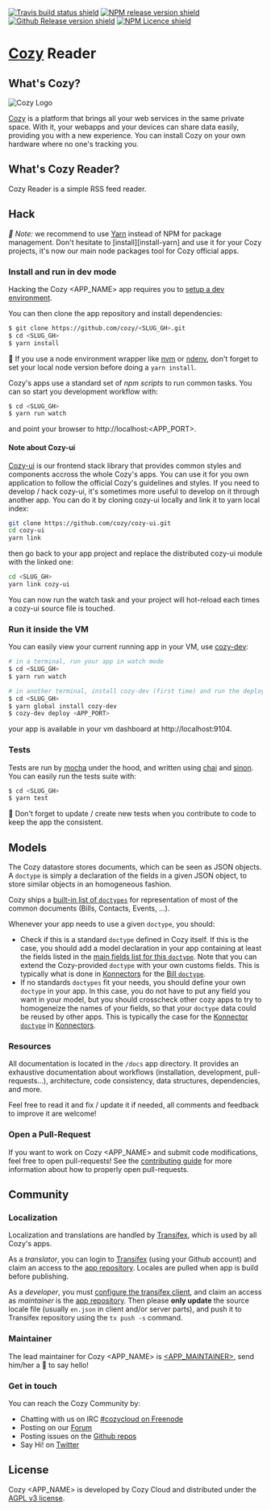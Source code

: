 [![Travis build status shield](https://img.shields.io/travis/cozy/<SLUG_GH>/master.svg)](https://travis-ci.org/cozy/<SLUG_GH>)
[![NPM release version shield](https://img.shields.io/npm/v/<SLUG_NPM>.svg)](https://www.npmjs.com/package/<SLUG_NPM>)
[![Github Release version shield](https://img.shields.io/github/tag/cozy/<SLUG_GH>.svg)](https://github.com/cozy/<SLUG_GH>/releases)
[![NPM Licence shield](https://img.shields.io/npm/l/<SLUG_NPM>.svg)](https://github.com/cozy/<SLUG_GH>/blob/master/LICENSE)


[Cozy] Reader
=======================


What's Cozy?
------------

![Cozy Logo](https://cdn.rawgit.com/cozy/cozy-guidelines/master/templates/cozy_logo_small.svg)

[Cozy] is a platform that brings all your web services in the same private space.  With it, your webapps and your devices can share data easily, providing you with a new experience. You can install Cozy on your own hardware where no one's tracking you.


What's Cozy Reader?
-----------------------

Cozy Reader is a simple RSS feed reader.


Hack
----

_:pushpin: Note:_ we recommend to use [Yarn] instead of NPM for package management. Don't hesitate to [install][install-yarn] and use it for your Cozy projects, it's now our main node packages tool for Cozy official apps.

### Install and run in dev mode

Hacking the Cozy <APP_NAME> app requires you to [setup a dev environment][setup].

You can then clone the app repository and install dependencies:

```sh
$ git clone https://github.com/cozy/<SLUG_GH>.git
$ cd <SLUG_GH>
$ yarn install
```

:pushpin: If you use a node environment wrapper like [nvm] or [ndenv], don't forget to set your local node version before doing a `yarn install`.

Cozy's apps use a standard set of _npm scripts_ to run common tasks. You can so start you development workflow with:

```sh
$ cd <SLUG_GH>
$ yarn run watch
```

and point your browser to http://localhost:<APP_PORT>.


#### Note about Cozy-ui

[Cozy-ui] is our frontend stack library that provides common styles and components accross the whole Cozy's apps. You can use it for you own application to follow the official Cozy's guidelines and styles. If you need to develop / hack cozy-ui, it's sometimes more useful to develop on it through another app. You can do it by cloning cozy-ui locally and link it to yarn local index:

```sh
git clone https://github.com/cozy/cozy-ui.git
cd cozy-ui
yarn link
```

then go back to your app project and replace the distributed cozy-ui module with the linked one:

```sh
cd <SLUG_GH>
yarn link cozy-ui
```

You can now run the watch task and your project will hot-reload each times a cozy-ui source file is touched.


### Run it inside the VM

You can easily view your current running app in your VM, use [cozy-dev]:

```sh
# in a terminal, run your app in watch mode
$ cd <SLUG_GH>
$ yarn run watch
```

```sh
# in another terminal, install cozy-dev (first time) and run the deploy
$ cd <SLUG_GH>
$ yarn global install cozy-dev
$ cozy-dev deploy <APP_PORT>
```

your app is available in your vm dashboard at http://localhost:9104.


### Tests

Tests are run by [mocha] under the hood, and written using [chai] and [sinon]. You can easily run the tests suite with:

```sh
$ cd <SLUG_GH>
$ yarn test
```

:pushpin: Don't forget to update / create new tests when you contribute to code to keep the app the consistent.


## Models

The Cozy datastore stores documents, which can be seen as JSON objects. A `doctype` is simply a declaration of the fields in a given JSON object, to store similar objects in an homogeneous fashion.

Cozy ships a [built-in list of `doctypes`][doctypes] for representation of most of the common documents (Bills, Contacts, Events, ...).

Whenever your app needs to use a given `doctype`, you should:

- Check if this is a standard `doctype` defined in Cozy itself. If this is the case, you should add a model declaration in your app containing at least the fields listed in the [main fields list for this `doctype`][doctypes]. Note that you can extend the Cozy-provided `doctype` with your own customs fields. This is typically what is done in [Konnectors] for the [Bill `doctype`][bill-doctype].
- If no standards `doctypes` fit your needs, you should define your own `doctype` in your app. In this case, you do not have to put any field you want in your model, but you should crosscheck other cozy apps to try to homogeneize the names of your fields, so that your `doctype` data could be reused by other apps. This is typically the case for the [Konnector `doctype`][konnector-doctype] in [Konnectors].


### Resources

All documentation is located in the `/docs` app directory. It provides an exhaustive documentation about workflows (installation, development, pull-requests…), architecture, code consistency, data structures, dependencies, and more.

Feel free to read it and fix / update it if needed, all comments and feedback to improve it are welcome!


### Open a Pull-Request

If you want to work on Cozy <APP_NAME> and submit code modifications, feel free to open pull-requests! See the [contributing guide][contribute] for more information about how to properly open pull-requests.


Community
---------

### Localization

Localization and translations are handled by [Transifex][tx], which is used by all Cozy's apps.

As a _translator_, you can login to [Transifex][tx-signin] (using your Github account) and claim an access to the [app repository][tx-app]. Locales are pulled when app is build before publishing.

As a _developer_, you must [configure the transifex client][tx-client], and claim an access as _maintainer_ is the [app repository][tx-app]. Then please **only update** the source locale file (usually `en.json` in client and/or server parts), and push it to Transifex repository using the `tx push -s` command.


### Maintainer

The lead maintainer for Cozy <APP_NAME> is [<APP_MAINTAINER>](https://github.com/<APP_MAINTAINER>), send him/her a :beers: to say hello!


### Get in touch

You can reach the Cozy Community by:

- Chatting with us on IRC [#cozycloud on Freenode][freenode]
- Posting on our [Forum][forum]
- Posting issues on the [Github repos][github]
- Say Hi! on [Twitter][twitter]


License
-------

Cozy <APP_NAME> is developed by Cozy Cloud and distributed under the [AGPL v3 license][agpl-3.0].



[cozy]: https://cozy.io "Cozy Cloud"
[setup]: https://dev.cozy.io/#set-up-the-development-environment "Cozy dev docs: Set up the Development Environment"
[yarn]: https://yarnpkg.com/
[yarn-install]: https://yarnpkg.com/en/docs/install
[cozy-ui]: https://github.com/cozy/cozy-ui
[doctypes]: https://dev.cozy.io/#main-document-types
[bill-doctype]: https://github.com/cozy-labs/konnectors/blob/master/server/models/bill.coffee
[konnector-doctype]: https://github.com/cozy-labs/konnectors/blob/master/server/models/konnector.coffee
[konnectors]: https://github.com/cozy-labs/konnectors
[agpl-3.0]: https://www.gnu.org/licenses/agpl-3.0.html
[contribute]: CONTRIBUTING.md
[tx]: https://www.transifex.com/cozy/
[tx-signin]: https://www.transifex.com/signin/
[tx-app]: https://www.transifex.com/cozy/<SLUG_TX>/dashboard/
[tx-client]: http://docs.transifex.com/client/
[freenode]: http://webchat.freenode.net/?randomnick=1&channels=%23cozycloud&uio=d4
[forum]: https://forum.cozy.io/
[github]: https://github.com/cozy/
[twitter]: https://twitter.com/mycozycloud
[nvm]: https://github.com/creationix/nvm
[ndenv]: https://github.com/riywo/ndenv
[cozy-dev]: https://github.com/cozy/cozy-dev/
[mocha]: https://mochajs.org/
[chai]: http://chaijs.com/
[sinon]: http://sinonjs.org/
[checkbox]: https://help.github.com/articles/basic-writing-and-formatting-syntax/#task-lists
